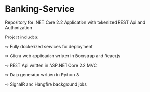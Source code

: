 # Banking-Service
Repository for .NET Core 2.2 Application with tokenized REST Api and Authorization

Project includes:

⇨ Fully dockerized services for deployment

⇨ Client web application written in Bootstrap and React.js

⇨ REST Api written in ASP.NET Core 2.2 MVC

⇨ Data generator written in Python 3

⇨ SignalR and Hangfire background jobs

